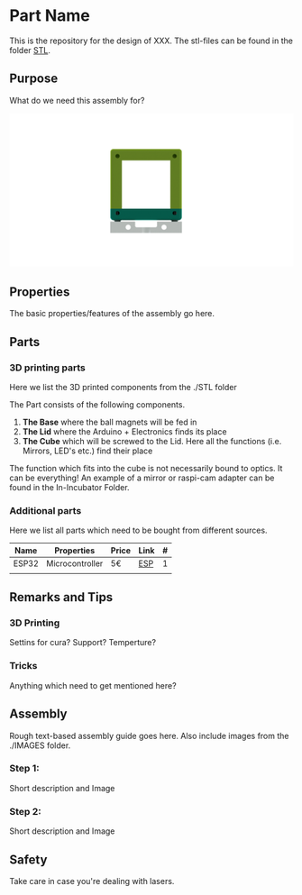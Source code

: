 # Part Name
This is the repository for the design of XXX. The stl-files can be found in the folder [STL](./STL).



## Purpose
What do we need this assembly for?

<p align="center">
<img src="./IMAGES/BASE_CUBE_v2_1.png"
width="1000">
</p>


## Properties
The basic properties/features of the assembly go here.

## Parts

### 3D printing parts
Here we list the 3D printed components from the ./STL folder


The Part consists of the following components.

1. **The Base** where the ball magnets will be fed in
2. **The Lid** where the Arduino + Electronics finds its place
3. **The Cube** which will be screwed to the Lid. Here all the functions (i.e. Mirrors, LED's etc.) find their place


The function which fits into the cube is not necessarily bound to optics. It can be everything!
An example of a mirror or raspi-cam adapter can be found in the In-Incubator Folder.

### Additional parts
Here we list all parts which need to be bought from different sources.

|  Name | Properties  |  Price | Link  | # |
|---|---|---|---|---|
|  ESP32 | Microcontroller | 5€  | [ESP](http://esp32.net/)  | 1|
|  |  |  | | |



## Remarks and Tips

### 3D Printing
Settins for cura? Support? Temperture?

### Tricks
Anything which need to get mentioned here?

## Assembly
Rough text-based assembly guide goes here. Also include images from the ./IMAGES folder.

### Step 1:
Short description and Image

### Step 2:
Short description and Image


## Safety
Take care in case you're dealing with lasers.
